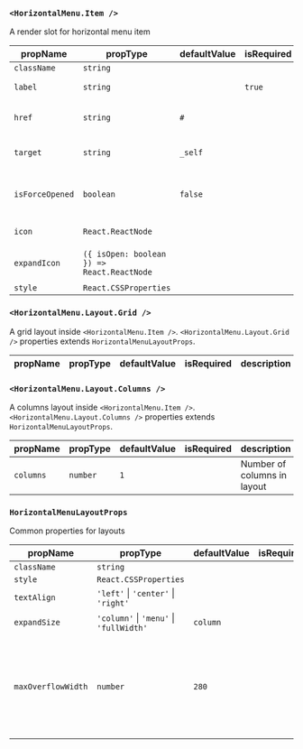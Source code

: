 ### `<HorizontalMenu.Item />`

A render slot for horizontal menu item

| propName          | propType                   | defaultValue | isRequired | description |
| ----------------- | -------------------------- | ------------ | ---------- | ----------- | 
| `className`       | `string`                   |              |            | |
| `label`           | `string`                   |              | `true`     | label for link |
| `href`            | `string`                   | `#`          |            | `href` attribute for link |
| `target`          | `string`                   | `_self`      |            | `target` attribute for link |
| `isForceOpened`   | `boolean`                  | `false`      |            | Force open submenu of menu item |
| `icon`            | `React.ReactNode`          |              |            | Icon before title |
| `expandIcon`      | `({ isOpen: boolean }) => React.ReactNode` |      |            | Expand icon after label |
| `style`           | `React.CSSProperties`      |              |            | |


### `<HorizontalMenu.Layout.Grid />`

A grid layout inside `<HorizontalMenu.Item />`. `<HorizontalMenu.Layout.Grid />` properties extends `HorizontalMenuLayoutProps`.

| propName          | propType                   | defaultValue | isRequired | description |
| ----------------- | -------------------------- | ------------ | ---------- | ----------- | 

### `<HorizontalMenu.Layout.Columns />`

A columns layout inside `<HorizontalMenu.Item />`. `<HorizontalMenu.Layout.Columns />` properties extends `HorizontalMenuLayoutProps`.

| propName          | propType                   | defaultValue | isRequired | description |
| ----------------- | -------------------------- | ------------ | ---------- | ----------- | 
| `columns`         | `number`                   | `1`          |            | Number of columns in layout |

### `HorizontalMenuLayoutProps`

Common properties for layouts

| propName          | propType                   | defaultValue | isRequired | description |
| ----------------- | -------------------------- | ------------ | ---------- | ----------- | 
| `className`       | `string`                   |              |            | |
| `style`           | `React.CSSProperties`      |              |            | |
| `textAlign`       | `'left'` &#124; `'center'` &#124; `'right'` |              |            | |
| `expandSize`      | `'column'` &#124; `'menu'` &#124; `'fullWidth'` | `column`     |            | Size of expanded submenu |
| `maxOverflowWidth` | `number`                  | `280`        |              | Maximum content width of submenu that can be overflowed right or left if `<HorizontalMenu.Item />` is not enough to place it fully below itself. |